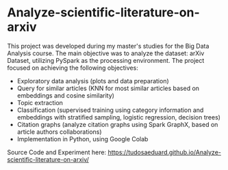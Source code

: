 # Analyze-scientific-literature-on-arxiv

This project was developed during my master's studies for the Big Data Analysis
course. The main objective was to analyze the dataset: arXiv Dataset, utilizing
PySpark as the processing environment. The project focused on achieving the
following objectives:

* Exploratory data analysis (plots and data preparation)
* Query for similar articles (KNN for most similar articles based on embeddings and cosine similarity)
* Topic extraction
* Classification (supervised training using category information and embeddings with stratified sampling, logistic regression, decision trees)
* Citation graphs (analyze citation graphs using Spark GraphX, based on article authors collaborations)
* Implementation in Python, using Google Colab

Source Code and Experiment here: https://tudosaeduard.github.io/Analyze-scientific-literature-on-arxiv/

